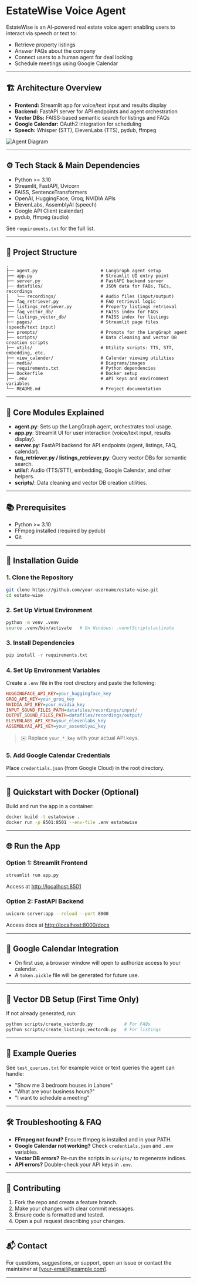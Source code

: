# EstateWise Voice Agent

EstateWise is an AI-powered real estate voice agent enabling users to interact via speech or text to:

- Retrieve property listings
- Answer FAQs about the company
- Connect users to a human agent for deal locking
- Schedule meetings using Google Calendar

---

## 🏗️ Architecture Overview

- **Frontend:** Streamlit app for voice/text input and results display
- **Backend:** FastAPI server for API endpoints and agent orchestration
- **Vector DBs:** FAISS-based semantic search for listings and FAQs
- **Google Calendar:** OAuth2 integration for scheduling
- **Speech:** Whisper (STT), ElevenLabs (TTS), pydub, ffmpeg

![Agent Diagram](media/agent_diagram.png)

---

## ⚙️ Tech Stack & Main Dependencies

- Python >= 3.10
- Streamlit, FastAPI, Uvicorn
- FAISS, SentenceTransformers
- OpenAI, HuggingFace, Groq, NVIDIA APIs
- ElevenLabs, AssemblyAI (speech)
- Google API Client (calendar)
- pydub, ffmpeg (audio)

See `requirements.txt` for the full list.

---

## 📁 Project Structure

```
.
├── agent.py                        # LangGraph agent setup
├── app.py                          # Streamlit UI entry point
├── server.py                       # FastAPI backend server
├── datafiles/                      # JSON data for FAQs, T&Cs, recordings
│   └── recordings/                 # Audio files (input/output)
├── faq_retriever.py                # FAQ retrieval logic
├── listings_retriever.py           # Property listings retrieval
├── faq_vector_db/                  # FAISS index for FAQs
├── listings_vector_db/             # FAISS index for listings
├── pages/                          # Streamlit page files (speech/text input)
├── prompts/                        # Prompts for the LangGraph agent
├── scripts/                        # Data cleaning and vector DB creation scripts
├── utils/                          # Utility scripts: TTS, STT, embedding, etc.
├── view_calender/                  # Calendar viewing utilities
├── media/                          # Diagrams/images
├── requirements.txt                # Python dependencies
├── Dockerfile                      # Docker setup
├── .env                            # API keys and environment variables
└── README.md                       # Project documentation
```

---

## 🧩 Core Modules Explained

- **agent.py**: Sets up the LangGraph agent, orchestrates tool usage.
- **app.py**: Streamlit UI for user interaction (voice/text input, results display).
- **server.py**: FastAPI backend for API endpoints (agent, listings, FAQ, calendar).
- **faq_retriever.py / listings_retriever.py**: Query vector DBs for semantic search.
- **utils/**: Audio (TTS/STT), embedding, Google Calendar, and other helpers.
- **scripts/**: Data cleaning and vector DB creation utilities.

---

## 📚 Prerequisites

- Python >= 3.10
- FFmpeg installed (required by pydub)
- Git

---

## 🚀 Installation Guide

### 1. Clone the Repository

```bash
git clone https://github.com/your-username/estate-wise.git
cd estate-wise
```

### 2. Set Up Virtual Environment

```bash
python -m venv .venv
source .venv/bin/activate   # On Windows: .venv\Scripts\activate
```

### 3. Install Dependencies

```bash
pip install -r requirements.txt
```

### 4. Set Up Environment Variables

Create a `.env` file in the root directory and paste the following:

```ini
HUGGINGFACE_API_KEY=your_huggingface_key
GROQ_API_KEY=your_groq_key
NVIDIA_API_KEY=your_nvidia_key
INPUT_SOUND_FILES_PATH=datafiles/recordings/input/
OUTPUT_SOUND_FILES_PATH=datafiles/recordings/output/
ELEVENLABS_API_KEY=your_elevenlabs_key
ASSEMBLYAI_API_KEY=your_assemblyai_key
```

> ✉️ Replace `your_*_key` with your actual API keys.

### 5. Add Google Calendar Credentials

Place `credentials.json` (from Google Cloud) in the root directory.

---

## 🐳 Quickstart with Docker (Optional)

Build and run the app in a container:

```bash
docker build -t estatewise .
docker run -p 8501:8501 --env-file .env estatewise
```

---

## 🌐 Run the App

### Option 1: Streamlit Frontend

```bash
streamlit run app.py
```

Access at [http://localhost:8501](http://localhost:8501)

### Option 2: FastAPI Backend

```bash
uvicorn server:app --reload --port 8000
```

Access docs at [http://localhost:8000/docs](http://localhost:8000/docs)

---

## 📅 Google Calendar Integration

- On first use, a browser window will open to authorize access to your calendar.
- A `token.pickle` file will be generated for future use.

---

## 🔧 Vector DB Setup (First Time Only)

If not already generated, run:

```bash
python scripts/create_vectordb.py            # For FAQs
python scripts/create_listings_vectordb.py   # For listings
```

---

## 🧪 Example Queries

See `test_queries.txt` for example voice or text queries the agent can handle:

- "Show me 3 bedroom houses in Lahore"
- "What are your business hours?"
- "I want to schedule a meeting"

---

## 🛠️ Troubleshooting & FAQ

- **FFmpeg not found?** Ensure ffmpeg is installed and in your PATH.
- **Google Calendar not working?** Check `credentials.json` and `.env` variables.
- **Vector DB errors?** Re-run the scripts in `scripts/` to regenerate indices.
- **API errors?** Double-check your API keys in `.env`.

---

## 🤝 Contributing

1. Fork the repo and create a feature branch.
2. Make your changes with clear commit messages.
3. Ensure code is formatted and tested.
4. Open a pull request describing your changes.

---

## 📬 Contact

For questions, suggestions, or support, open an issue or contact the maintainer at [your-email@example.com].

---


